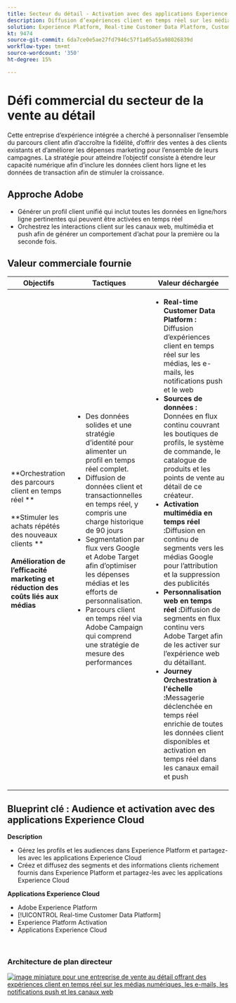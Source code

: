 ```yaml
---
title: Secteur du détail - Activation avec des applications Experience Cloud
description: Diffusion d’expériences client en temps réel sur les médias numériques, les e-mails, les notifications push et les canaux web.
solution: Experience Platform, Real-time Customer Data Platform, Customer Journey Analytics, Journey Orchestration, Campaign, Analytics, Target
kt: 9474
source-git-commit: 6da7ce0e5ae27fd7946c57f1a05a55a98026839d
workflow-type: tm+mt
source-wordcount: '350'
ht-degree: 15%

---
```



# Défi commercial du secteur de la vente au détail

Cette entreprise d’expérience intégrée a cherché à personnaliser l’ensemble du parcours client afin d’accroître la fidélité, d’offrir des ventes à des clients existants et d’améliorer les dépenses marketing pour l’ensemble de leurs campagnes. La stratégie pour atteindre l’objectif consiste à étendre leur capacité numérique afin d’inclure les données client hors ligne et les données de transaction afin de stimuler la croissance.

## Approche Adobe

* Générer un profil client unifié qui inclut toutes les données en ligne/hors ligne pertinentes qui peuvent être activées en temps réel
* Orchestrez les interactions client sur les canaux web, multimédia et push afin de générer un comportement d’achat pour la première ou la seconde fois.

## Valeur commerciale fournie

| Objectifs | Tactiques | Valeur déchargée |
|---|---|---|
| **Orchestration des parcours client en temps réel **<br></br>**Stimuler les achats répétés des nouveaux clients **<br></br>**Amélioration de l’efficacité marketing et réduction des coûts liés aux médias**</ul> | <ul><li>Des données solides et une stratégie d’identité pour alimenter un profil en temps réel complet.</li><li>Diffusion de données client et transactionnelles en temps réel, y compris une charge historique de 90 jours</li><li>Segmentation par flux vers Google et Adobe Target afin d’optimiser les dépenses médias et les efforts de personnalisation.</li><li>Parcours client en temps réel via Adobe Campaign qui comprend une stratégie de mesure des performances</li></ul> | <ul><li><strong>Real-time Customer Data Platform :</strong> Diffusion d’expériences client en temps réel sur les médias, les e-mails, les notifications push et le web</li><li><strong>Sources de données :</strong> Données en flux continu couvrant les boutiques de profils, le système de commande, le catalogue de produits et les points de vente au détail de ce créateur.</li><li><strong>Activation multimédia en temps réel :</strong>Diffusion en continu de segments vers les médias Google pour l’attribution et la suppression des publicités</li><li><strong>Personnalisation web en temps réel :</strong>Diffusion de segments en flux continu vers Adobe Target afin de les activer sur l’expérience web du détaillant.</li><li><strong>Journey Orchestration à l&#39;échelle :</strong>Messagerie déclenchée en temps réel enrichie de toutes les données client disponibles et activation en temps réel dans les canaux email et push</li></ul> |

## Blueprint clé : Audience et activation avec des applications Experience Cloud

<strong>Description</strong>
<ul><li>Gérez les profils et les audiences dans Experience Platform et partagez-les avec les applications Experience Cloud</li><li>Créez et diffusez des segments et des informations clients richement fournis dans Experience Platform et partagez-les avec les applications Experience Cloud</li></ul>

<strong>Applications Experience Cloud</strong>
<ul><li>Adobe Experience Platform</li><li>[!UICONTROL Real-time Customer Data Platform]</li><li>Experience Platform Activation</li><li>Applications Experience Cloud</li></ul> 
<br>

### Architecture de plan directeur

<a href="https://experienceleague.adobe.com/docs/blueprints-learn/architecture/audience-activation/platform-and-applications.html?lang=fr"><img alt="image miniature pour une entreprise de vente au détail offrant des expériences client en temps réel sur les médias numériques, les e-mails, les notifications push et les canaux web" src="https://experienceleague.adobe.com/docs/blueprints-learn/assets/aep+apps_vertical.svg?lang=en"/></a>




